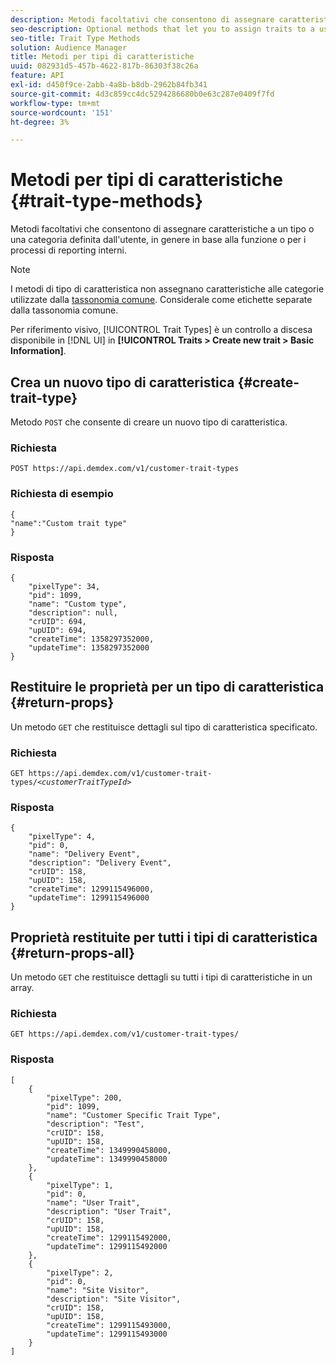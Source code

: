 ```yaml
---
description: Metodi facoltativi che consentono di assegnare caratteristiche a un tipo o una categoria definita dall'utente, in genere in base alla funzione o per i processi di reporting interni.
seo-description: Optional methods that let you to assign traits to a user-defined type or category, usually according to function or for your own internal reporting processes.
seo-title: Trait Type Methods
solution: Audience Manager
title: Metodi per tipi di caratteristiche
uuid: 082931d5-457b-4622-817b-86303f38c26a
feature: API
exl-id: d450f9ce-2abb-4a8b-b8db-2962b84fb341
source-git-commit: 4d3c859cc4dc5294286680b0e63c287e0409f7fd
workflow-type: tm+mt
source-wordcount: '151'
ht-degree: 3%

---
```


# Metodi per tipi di caratteristiche {#trait-type-methods}

Metodi facoltativi che consentono di assegnare caratteristiche a un tipo o una categoria definita dall&#39;utente, in genere in base alla funzione o per i processi di reporting interni.

<!-- c_rest_api_trait_types_intro.xml -->

>[!NOTE]
>
>I metodi di tipo di caratteristica non assegnano caratteristiche alle categorie utilizzate dalla [tassonomia comune](../../api/rest-api-main/aam-api-taxonomy.md#taxonomic-api-methods). Considerale come etichette separate dalla tassonomia comune.

Per riferimento visivo, [!UICONTROL Trait Types] è un controllo a discesa disponibile in [!DNL UI] in **[!UICONTROL Traits > Create new trait > Basic Information]**.

## Crea un nuovo tipo di caratteristica {#create-trait-type}

Metodo `POST` che consente di creare un nuovo tipo di caratteristica.

<!-- r_rest_api_create_trait_type.xml -->

### Richiesta

`POST https://api.demdex.com/v1/customer-trait-types`

### Richiesta di esempio

```
{
"name":"Custom trait type"
}
```

### Risposta

```
{
    "pixelType": 34,
    "pid": 1099,
    "name": "Custom type",
    "description": null,
    "crUID": 694,
    "upUID": 694,
    "createTime": 1358297352000,
    "updateTime": 1358297352000
}
```

## Restituire le proprietà per un tipo di caratteristica {#return-props}

Un metodo `GET` che restituisce dettagli sul tipo di caratteristica specificato.

<!-- r_rest_api_get_trait_type.xml -->

### Richiesta

`GET https://api.demdex.com/v1/customer-trait-types/`*`<customerTraitTypeId>`*

### Risposta

```
{
    "pixelType": 4,
    "pid": 0,
    "name": "Delivery Event",
    "description": "Delivery Event",
    "crUID": 158,
    "upUID": 158,
    "createTime": 1299115496000,
    "updateTime": 1299115496000
}
```

## Proprietà restituite per tutti i tipi di caratteristica {#return-props-all}

Un metodo `GET` che restituisce dettagli su tutti i tipi di caratteristiche in un array.

<!-- r_rest_api_get_trait_types.xml -->

### Richiesta

`GET https://api.demdex.com/v1/customer-trait-types/`

### Risposta

```
[
    {
        "pixelType": 200,
        "pid": 1099,
        "name": "Customer Specific Trait Type",
        "description": "Test",
        "crUID": 158,
        "upUID": 158,
        "createTime": 1349990458000,
        "updateTime": 1349990458000
    },
    {
        "pixelType": 1,
        "pid": 0,
        "name": "User Trait",
        "description": "User Trait",
        "crUID": 158,
        "upUID": 158,
        "createTime": 1299115492000,
        "updateTime": 1299115492000
    },
    {
        "pixelType": 2,
        "pid": 0,
        "name": "Site Visitor",
        "description": "Site Visitor",
        "crUID": 158,
        "upUID": 158,
        "createTime": 1299115493000,
        "updateTime": 1299115493000
    }
]
```
